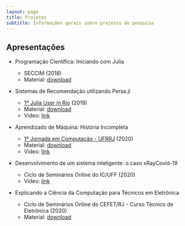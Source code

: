 ```yaml
---
layout: page
title: Projetos
subtitle: Informações gerais sobre projetos de pesquisa
---
```


## Apresentações
- Programação Científica: Iniciando com Julia
  - SECCIM (2018)
  - Material: [download](https://bit.ly/3b3Nxoq)

- Sistemas de Recomendação utilizando Persa.jl
  - [1º Julia User in Rio](https://jugrio.github.io/) (2019)
  - Material: [download](https://bit.ly/2yXeZpP)
  - Video: [link](https://www.youtube.com/watch?v=NS_Ax5dFuKQ)

- Aprendizado de Máquina: História Incompleta
  - [1º Jornada em Computação - UFRRJ](https://www.youtube.com/playlist?list=PLuinRU-qz_hf-ovyBNR7V7DNdk44O1mtf) (2020)
  - Material: [download](https://bit.ly/2Y73hlo)
  - Video: [link](https://youtu.be/fTLvc4ImjXc?t=5010)

- Desenvolvimento de um sistema inteligente: o caso xRayCovid-19
  - Ciclo de Seminários Online do IC/UFF (2020)
  - Video: [link](https://www.youtube.com/watch?v=0AbGrwFdgx0)
  
- Explicando a Ciência da Computação para Técnicos em Eletrônica
  - Ciclo de Seminários Online do CEFET/RJ - Curso Técnico de Eletrônica (2020)
  - Material: [download](https://bit.ly/2XcrmaD)

